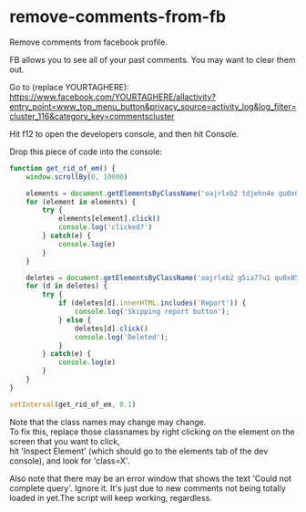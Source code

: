 # remove-comments-from-fb
Remove comments from facebook profile.

FB allows you to see all of your past comments. You may want to clear them out. 
  
Go to (replace YOURTAGHERE): https://www.facebook.com/YOURTAGHERE/allactivity?entry_point=www_top_menu_button&privacy_source=activity_log&log_filter=cluster_116&category_key=commentscluster
  
Hit f12 to open the developers console, and then hit Console.  
  
Drop this piece of code into the console:  

```javascript
function get_rid_of_em() {
    window.scrollBy(0, 10000) 

    elements = document.getElementsByClassName('oajrlxb2 tdjehn4e qu0x051f esr5mh6w e9989ue4 r7d6kgcz rq0escxv nhd2j8a9 j83agx80 p7hjln8o kvgmc6g5 cxmmr5t8 oygrvhab hcukyx3x jb3vyjys rz4wbd8a qt6c0cv9 a8nywdso i1ao9s8h esuyzwwr f1sip0of lzcic4wl l9j0dhe7 abiwlrkh p8dawk7l bp9cbjyn s45kfl79 emlxlaya bkmhp75w spb7xbtv rt8b4zig n8ej3o3l agehan2d sk4xxmp2 taijpn5t tv7at329 thwo4zme') // Or insert the classname you find in your inspector!
    for (element in elements) {
        try {
            elements[element].click()
            console.log('clicked?')
        } catch(e) {
            console.log(e)
        }
    }

    deletes = document.getElementsByClassName('oajrlxb2 g5ia77u1 qu0x051f esr5mh6w e9989ue4 r7d6kgcz rq0escxv nhd2j8a9 j83agx80 p7hjln8o kvgmc6g5 oi9244e8 oygrvhab h676nmdw cxgpxx05 dflh9lhu sj5x9vvc scb9dxdr i1ao9s8h esuyzwwr f1sip0of lzcic4wl l9j0dhe7 abiwlrkh p8dawk7l bp9cbjyn dwo3fsh8 btwxx1t3 pfnyh3mw du4w35lb') // Or insert the classname you find in your inspector!
    for (d in deletes) {
        try {
            if (deletes[d].innerHTML.includes('Report')) {
                console.log('Skipping report button');
            } else {
                deletes[d].click()
                console.log('Deleted');
            }
        } catch(e) {
            console.log(e)
        }
    }
}

setInterval(get_rid_of_em, 0.1)
```
Note that the class names may change may change.  
To fix this, replace those classnames by right clicking on the element on the screen that you want to click,  
hit 'Inspect Element' (which should go to the elements tab of the dev console), and look for 'class=X'. 

Also note that there may be an error window that shows the text 'Could not complete query'. Ignore it. It's just due to new comments not being totally loaded in yet.The script will keep working, regardless.
